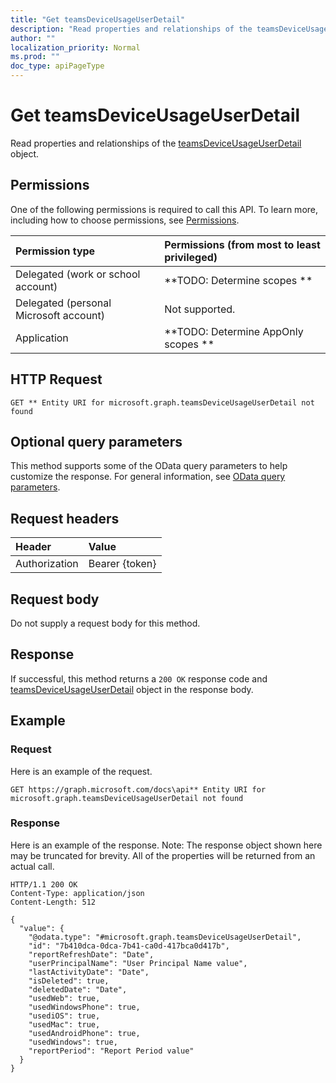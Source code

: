 ```yaml
---
title: "Get teamsDeviceUsageUserDetail"
description: "Read properties and relationships of the teamsDeviceUsageUserDetail object."
author: ""
localization_priority: Normal
ms.prod: ""
doc_type: apiPageType
---
```


# Get teamsDeviceUsageUserDetail

Read properties and relationships of the [teamsDeviceUsageUserDetail](../resources/teamsdeviceusageuserdetail.md) object.

## Permissions
One of the following permissions is required to call this API. To learn more, including how to choose permissions, see [Permissions](/concepts/permissions-reference.md).

|Permission type|Permissions (from most to least privileged)|
|:---|:---|
|Delegated (work or school account)|**TODO: Determine scopes **|
|Delegated (personal Microsoft account)|Not supported.|
|Application|**TODO: Determine AppOnly scopes **|

## HTTP Request
<!-- {
  "blockType": "ignored"
}
-->
``` http
GET ** Entity URI for microsoft.graph.teamsDeviceUsageUserDetail not found
```

## Optional query parameters
This method supports some of the OData query parameters to help customize the response. For general information, see [OData query parameters](/graph/query-parameters).

## Request headers
|Header|Value|
|:---|:---|
|Authorization|Bearer {token}|

## Request body
Do not supply a request body for this method.

## Response
If successful, this method returns a `200 OK` response code and [teamsDeviceUsageUserDetail](../resources/teamsdeviceusageuserdetail.md) object in the response body.

## Example

### Request
Here is an example of the request.
<!-- {
  "blockType": "request",
  "name": "get_teamsdeviceusageuserdetail"
}
-->
``` http
GET https://graph.microsoft.com/docs\api** Entity URI for microsoft.graph.teamsDeviceUsageUserDetail not found
```

### Response
Here is an example of the response. Note: The response object shown here may be truncated for brevity. All of the properties will be returned from an actual call.
<!-- {
  "blockType": "response",
  "truncated": true,
  "@odata.type": "microsoft.graph.teamsDeviceUsageUserDetail"
}
-->
``` http
HTTP/1.1 200 OK
Content-Type: application/json
Content-Length: 512

{
  "value": {
    "@odata.type": "#microsoft.graph.teamsDeviceUsageUserDetail",
    "id": "7b410dca-0dca-7b41-ca0d-417bca0d417b",
    "reportRefreshDate": "Date",
    "userPrincipalName": "User Principal Name value",
    "lastActivityDate": "Date",
    "isDeleted": true,
    "deletedDate": "Date",
    "usedWeb": true,
    "usedWindowsPhone": true,
    "usediOS": true,
    "usedMac": true,
    "usedAndroidPhone": true,
    "usedWindows": true,
    "reportPeriod": "Report Period value"
  }
}
```

